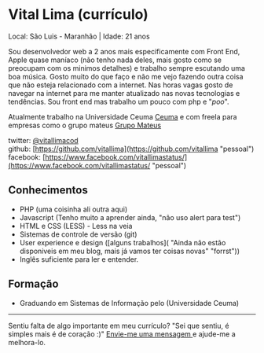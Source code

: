 # Vital Lima (currículo)

Local: São Luis - Maranhão | Idade: 21 anos

Sou desenvolvedor web a 2 anos mais especificamente com Front End, Apple quase maníaco (não tenho nada deles, mais gosto como se preocupam com os minimos detalhes) e trabalho sempre escutando uma boa música. Gosto muito do que faço
e não me vejo fazendo outra coisa que não esteja relacionado com a internet. Nas horas vagas gosto de navegar na internet 
para me manter atualizado nas novas tecnologias e tendências. Sou front end mas trabalho um pouco com php e "*poo*".

Atualmente trabalho na Universidade Ceuma [Ceuma](http://ceuma.br/portal "Link") e com freela para empresas como o grupo mateus [Grupo Mateus](http://www.grupomateus.com.br/site/ "link")

twitter: [@vitallimacod](https://twitter.com/vitallimacod "pessoal")  
github: [https://github.com/vitallima](https://github.com/vitallima "pessoal")  
facebook: [https://www.facebook.com/vitallimastatus/](https://www.facebook.com/vitallimastatus/ "pessoal") 

## Conhecimentos

* PHP (uma coisinha ali outra aqui)
* Javascript (Tenho muito a aprender ainda, "não uso alert para test")
* HTML e CSS (LESS) - Less na veia
* Sistemas de controle de versão (git)
* User experience e design ([alguns trabalhos]( "Ainda não estão disponiveis em meu blog, mais já vamos ter coisas novas" "forrst")) 
* Inglês suficiente para ler e entender.

## Formação

* Graduando em Sistemas de Informação pelo (Universidade Ceuma) 

--- 

  
Sentiu falta de algo importante em meu currículo? "Sei que sentiu, é simples mais é de coração :)"
[Envie-me uma mensagem ](https://github.com/inbox/new/vitallima "Envie-me uma mensagem ") e ajude-me a melhora-lo.
